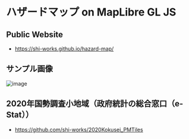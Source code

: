 # ハザードマップ on MapLibre GL JS
## Public Website
- https://shi-works.github.io/hazard-map/

## サンプル画像
![image](https://user-images.githubusercontent.com/71203808/229458853-60a9de91-10f7-4415-bcee-ce67cd53c00b.png)

## 2020年国勢調査小地域（政府統計の総合窓口（e-Stat））
- https://github.com/shi-works/2020Kokusei_PMTiles
